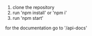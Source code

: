 1. clone the repository
2. run 'npm install' or 'npm i'
3. run 'npm start' 

for the documentation go to '/api-docs'